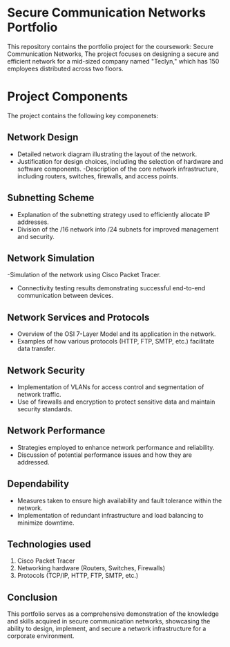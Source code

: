 # Secure Communication Networks Portfolio
This repository contains the portfolio project for the coursework: Secure Communication Networks, The project focuses on designing a secure and efficient network for a mid-sized company named "Teclyn," which has 150 employees distributed across two floors.

# Project Components
The project contains the following key componenets:

## Network Design
- Detailed network diagram illustrating the layout of the network.
- Justification for design choices, including the selection of hardware and software components.
-Description of the core network infrastructure, including routers, switches, firewalls, and access points.

## Subnetting Scheme
- Explanation of the subnetting strategy used to efficiently allocate IP addresses.
- Division of the /16 network into /24 subnets for improved management and security.

## Network Simulation
-Simulation of the network using Cisco Packet Tracer.
- Connectivity testing results demonstrating successful end-to-end communication between devices.

## Network Services and Protocols
- Overview of the OSI 7-Layer Model and its application in the network.
- Examples of how various protocols (HTTP, FTP, SMTP, etc.) facilitate data transfer.

## Network Security
- Implementation of VLANs for access control and segmentation of network traffic.
- Use of firewalls and encryption to protect sensitive data and maintain security standards.

## Network Performance
- Strategies employed to enhance network performance and reliability.
- Discussion of potential performance issues and how they are addressed.

## Dependability
- Measures taken to ensure high availability and fault tolerance within the network.
- Implementation of redundant infrastructure and load balancing to minimize downtime.

## Technologies used
 1. Cisco Packet Tracer
 2. Networking hardware (Routers, Switches, Firewalls)
 3. Protocols (TCP/IP, HTTP, FTP, SMTP, etc.)

## Conclusion
This portfolio serves as a comprehensive demonstration of the knowledge and skills acquired in secure communication networks, showcasing the ability to design, implement, and secure a network infrastructure for a corporate environment.
